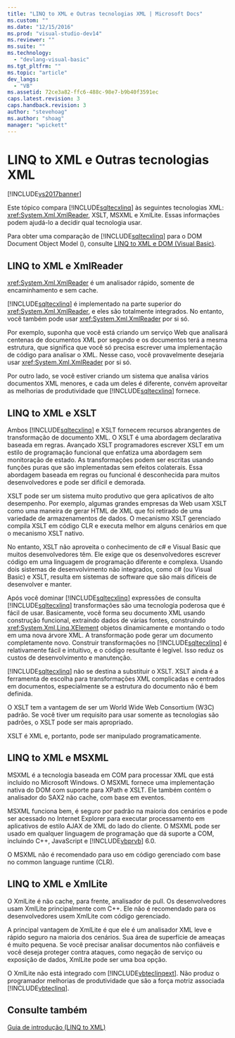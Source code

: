 ```yaml
---
title: "LINQ to XML e Outras tecnologias XML | Microsoft Docs"
ms.custom: ""
ms.date: "12/15/2016"
ms.prod: "visual-studio-dev14"
ms.reviewer: ""
ms.suite: ""
ms.technology: 
  - "devlang-visual-basic"
ms.tgt_pltfrm: ""
ms.topic: "article"
dev_langs: 
  - "VB"
ms.assetid: 72ce3a82-ffc6-488c-98e7-b9b40f3591ec
caps.latest.revision: 3
caps.handback.revision: 3
author: "stevehoag"
ms.author: "shoag"
manager: "wpickett"
---
```

# LINQ to XML e Outras tecnologias XML
[!INCLUDE[vs2017banner](../../../../csharp/includes/vs2017banner.md)]

Este tópico compara [!INCLUDE[sqltecxlinq](../../../../csharp/programming-guide/concepts/linq/includes/sqltecxlinq_md.md)] às seguintes tecnologias XML: <xref:System.Xml.XmlReader>, XSLT, MSXML e XmlLite. Essas informações podem ajudá\-lo a decidir qual tecnologia usar.  
  
 Para obter uma comparação de [!INCLUDE[sqltecxlinq](../../../../csharp/programming-guide/concepts/linq/includes/sqltecxlinq_md.md)] para o DOM Document Object Model \(\), consulte [LINQ to XML e DOM \(Visual Basic\)](../../../../visual-basic/programming-guide/concepts/linq/linq-to-xml-vs-dom.md).  
  
## LINQ to XML e XmlReader  
 <xref:System.Xml.XmlReader> é um analisador rápido, somente de encaminhamento e sem cache.  
  
 [!INCLUDE[sqltecxlinq](../../../../csharp/programming-guide/concepts/linq/includes/sqltecxlinq_md.md)] é implementado na parte superior do <xref:System.Xml.XmlReader>, e eles são totalmente integrados. No entanto, você também pode usar <xref:System.Xml.XmlReader> por si só.  
  
 Por exemplo, suponha que você está criando um serviço Web que analisará centenas de documentos XML por segundo e os documentos terá a mesma estrutura, que significa que você só precisa escrever uma implementação de código para analisar o XML. Nesse caso, você provavelmente desejaria usar <xref:System.Xml.XmlReader> por si só.  
  
 Por outro lado, se você estiver criando um sistema que analisa vários documentos XML menores, e cada um deles é diferente, convém aproveitar as melhorias de produtividade que [!INCLUDE[sqltecxlinq](../../../../csharp/programming-guide/concepts/linq/includes/sqltecxlinq_md.md)] fornece.  
  
## LINQ to XML e XSLT  
 Ambos [!INCLUDE[sqltecxlinq](../../../../csharp/programming-guide/concepts/linq/includes/sqltecxlinq_md.md)] e XSLT fornecem recursos abrangentes de transformação de documento XML. O XSLT é uma abordagem declarativa baseada em regras. Avançado XSLT programadores escrever XSLT em um estilo de programação funcional que enfatiza uma abordagem sem monitoração de estado. As transformações podem ser escritas usando funções puras que são implementadas sem efeitos colaterais. Essa abordagem baseada em regras ou funcional é desconhecida para muitos desenvolvedores e pode ser difícil e demorada.  
  
 XSLT pode ser um sistema muito produtivo que gera aplicativos de alto desempenho. Por exemplo, algumas grandes empresas da Web usam XSLT como uma maneira de gerar HTML de XML que foi retirado de uma variedade de armazenamentos de dados. O mecanismo XSLT gerenciado compila XSLT em código CLR e executa melhor em alguns cenários em que o mecanismo XSLT nativo.  
  
 No entanto, XSLT não aproveita o conhecimento de c\# e Visual Basic que muitos desenvolvedores têm. Ele exige que os desenvolvedores escrever código em uma linguagem de programação diferente e complexa. Usando dois sistemas de desenvolvimento não integrados, como c\# \(ou Visual Basic\) e XSLT, resulta em sistemas de software que são mais difíceis de desenvolver e manter.  
  
 Após você dominar [!INCLUDE[sqltecxlinq](../../../../csharp/programming-guide/concepts/linq/includes/sqltecxlinq_md.md)] expressões de consulta [!INCLUDE[sqltecxlinq](../../../../csharp/programming-guide/concepts/linq/includes/sqltecxlinq_md.md)] transformações são uma tecnologia poderosa que é fácil de usar. Basicamente, você forma seu documento XML usando construção funcional, extraindo dados de várias fontes, construindo <xref:System.Xml.Linq.XElement> objetos dinamicamente e montando o todo em uma nova árvore XML. A transformação pode gerar um documento completamente novo. Construir transformações no [!INCLUDE[sqltecxlinq](../../../../csharp/programming-guide/concepts/linq/includes/sqltecxlinq_md.md)] é relativamente fácil e intuitivo, e o código resultante é legível. Isso reduz os custos de desenvolvimento e manutenção.  
  
 [!INCLUDE[sqltecxlinq](../../../../csharp/programming-guide/concepts/linq/includes/sqltecxlinq_md.md)] não se destina a substituir o XSLT. XSLT ainda é a ferramenta de escolha para transformações XML complicadas e centrados em documentos, especialmente se a estrutura do documento não é bem definida.  
  
 O XSLT tem a vantagem de ser um World Wide Web Consortium \(W3C\) padrão. Se você tiver um requisito para usar somente as tecnologias são padrões, o XSLT pode ser mais apropriado.  
  
 XSLT é XML e, portanto, pode ser manipulado programaticamente.  
  
## LINQ to XML e MSXML  
 MSXML é a tecnologia baseada em COM para processar XML que está incluído no Microsoft Windows. O MSXML fornece uma implementação nativa do DOM com suporte para XPath e XSLT. Ele também contém o analisador do SAX2 não cache, com base em eventos.  
  
 MSXML funciona bem, é seguro por padrão na maioria dos cenários e pode ser acessado no Internet Explorer para executar processamento em aplicativos de estilo AJAX de XML do lado do cliente. O MSXML pode ser usado em qualquer linguagem de programação que dá suporte a COM, incluindo C\+\+, JavaScript e [!INCLUDE[vbprvb](../../../../csharp/programming-guide/concepts/linq/includes/vbprvb_md.md)] 6.0.  
  
 O MSXML não é recomendado para uso em código gerenciado com base no common language runtime \(CLR\).  
  
## LINQ to XML e XmlLite  
 O XmlLite é não cache, para frente, analisador de pull. Os desenvolvedores usam XmlLite principalmente com C\+\+. Ele não é recomendado para os desenvolvedores usem XmlLite com código gerenciado.  
  
 A principal vantagem de XmlLite é que ele é um analisador XML leve e rápido seguro na maioria dos cenários. Sua área de superfície de ameaças é muito pequena. Se você precisar analisar documentos não confiáveis e você deseja proteger contra ataques, como negação de serviço ou exposição de dados, XmlLite pode ser uma boa opção.  
  
 O XmlLite não está integrado com [!INCLUDE[vbteclinqext](../../../../csharp/getting-started/includes/vbteclinqext_md.md)]. Não produz o programador melhorias de produtividade que são a força motriz associada [!INCLUDE[vbteclinq](../../../../csharp/includes/vbteclinq_md.md)].  
  
## Consulte também  
 [Guia de introdução \(LINQ to XML\)](../../../../visual-basic/programming-guide/concepts/linq/getting-started-linq-to-xml.md)